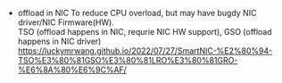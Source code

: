 - offload in NIC
To reduce CPU overload, but may have bugdy NIC driver/NIC Firmware(HW).  
TSO (offload happens in NIC, requrie NIC HW support), GSO (offload happens in NIC driver)  
https://luckymrwang.github.io/2022/07/27/SmartNIC-%E2%80%94-TSO%E3%80%81GSO%E3%80%81LRO%E3%80%81GRO-%E6%8A%80%E6%9C%AF/  

